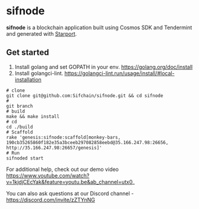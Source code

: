 # sifnode

**sifnode** is a blockchain application built using Cosmos SDK and Tendermint and generated with [Starport](https://github.com/tendermint/starport).

## Get started

1. Install golang and set GOPATH in your env. https://golang.org/doc/install
2. Install golangci-lint. https://golangci-lint.run/usage/install/#local-installation

```
# clone
git clone git@github.com:Sifchain/sifnode.git && cd sifnode
#
git branch
# build
make && make install
# cd
cd ./build
# Scaffold
rake 'genesis:sifnode:scaffold[monkey-bars, 190cb35265860f182e35a3bceeb297082858eebd@35.166.247.98:26656, http://35.166.247.98:26657/genesis]'
# Run
sifnoded start
```
For additional help, check out our demo video https://www.youtube.com/watch?v=1kjdjCEcYak&feature=youtu.be&ab_channel=utx0_

You can also ask questions at our Discord channel - https://discord.com/invite/zZTYnNG
